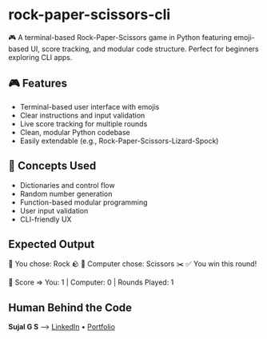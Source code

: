 # rock-paper-scissors-cli
🎮 A terminal-based Rock-Paper-Scissors game in Python featuring emoji-based UI, score tracking, and modular code structure. Perfect for beginners exploring CLI apps.

## 🎮 Features

- Terminal-based user interface with emojis
- Clear instructions and input validation
- Live score tracking for multiple rounds
- Clean, modular Python codebase
- Easily extendable (e.g., Rock-Paper-Scissors-Lizard-Spock)

## 🧠 Concepts Used
- Dictionaries and control flow
- Random number generation
- Function-based modular programming
- User input validation
- CLI-friendly UX

## Expected Output

  🧑 You chose: Rock 🪨
  🤖 Computer chose: Scissors ✂️
  ✅ You win this round!

  🏁 Score => You: 1 | Computer: 0 | Rounds Played: 1


## Human Behind the Code
**Sujal G S** --> [LinkedIn](https://www.linkedin.com/in/sujal-g-s/) • [Portfolio](https://sujal-gs.github.io/Portfolio/)
